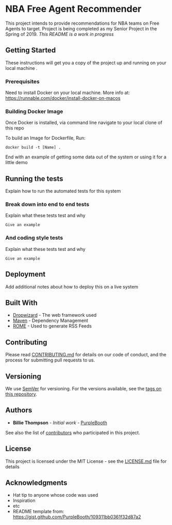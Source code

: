 # NBA Free Agent Recommender

This project intends to provide recommendations for NBA teams on Free Agents to target. Project is being completed as my Senior Project in the Spring of 2019. *This README is a work in progress*

## Getting Started

These instructions will get you a copy of the project up and running on your local machine .

### Prerequisites

Need to install Docker on your local machine. More info at: https://runnable.com/docker/install-docker-on-macos


### Building Docker Image

Once Docker is installed, via command line navigate to your local clone of this repo

To build an Image for Dockerfile, Run:

```
docker build -t [Name] .
```


End with an example of getting some data out of the system or using it for a little demo

## Running the tests

Explain how to run the automated tests for this system

### Break down into end to end tests

Explain what these tests test and why

```
Give an example
```

### And coding style tests

Explain what these tests test and why

```
Give an example
```

## Deployment

Add additional notes about how to deploy this on a live system

## Built With

* [Dropwizard](http://www.dropwizard.io/1.0.2/docs/) - The web framework used
* [Maven](https://maven.apache.org/) - Dependency Management
* [ROME](https://rometools.github.io/rome/) - Used to generate RSS Feeds

## Contributing

Please read [CONTRIBUTING.md](https://gist.github.com/PurpleBooth/b24679402957c63ec426) for details on our code of conduct, and the process for submitting pull requests to us.

## Versioning

We use [SemVer](http://semver.org/) for versioning. For the versions available, see the [tags on this repository](https://github.com/your/project/tags).

## Authors

* **Billie Thompson** - *Initial work* - [PurpleBooth](https://github.com/PurpleBooth)

See also the list of [contributors](https://github.com/your/project/contributors) who participated in this project.

## License

This project is licensed under the MIT License - see the [LICENSE.md](LICENSE.md) file for details

## Acknowledgments

* Hat tip to anyone whose code was used
* Inspiration
* etc
* README template from: https://gist.github.com/PurpleBooth/109311bb0361f32d87a2
